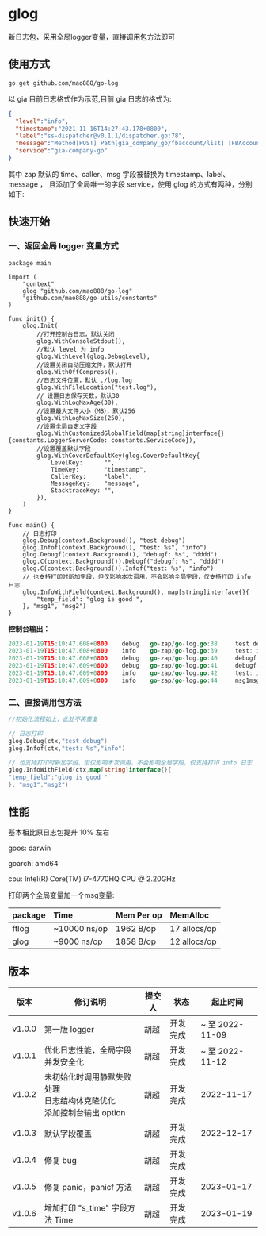 # glog
新日志包，采用全局logger变量，直接调用包方法即可

## 使用方式
`go get github.com/mao888/go-log`

以 gia 目前日志格式作为示范,目前 gia 日志的格式为:
```json
{
  "level":"info",
  "timestamp":"2021-11-16T14:27:43.178+0800",
  "label":"ss-dispatcher@v0.1.1/dispatcher.go:78",
  "message":"Method[POST] Path[gia_company_go/fbaccount/list] [FBAccountController] 新增fb账户信息",
  "service":"gia-company-go"
}
```
其中 zap 默认的 time、caller、msg 字段被替换为 timestamp、label、message ，
且添加了全局唯一的字段 service，使用 glog 的方式有两种，分别如下:
## 快速开始
### 一、返回全局 logger 变量方式
```golang
package main

import (
	"context"
	glog "github.com/mao888/go-log"
	"github.com/mao888/go-utils/constants"
)

func init() {
	glog.Init(
		//打开控制台日志，默认关闭
		glog.WithConsoleStdout(),
		//默认 level 为 info
		glog.WithLevel(glog.DebugLevel),
		//设置关闭自动压缩文件，默认打开
		glog.WithOffCompress(),
		//日志文件位置，默认 ./log.log
		glog.WithFileLocation("test.log"),
		// 设置日志保存天数，默认30
		glog.WithLogMaxAge(30),
		//设置最大文件大小（MB），默认256
		glog.WithLogMaxSize(250),
		//设置全局自定义字段
		glog.WithCustomizedGlobalField(map[string]interface{}{constants.LoggerServerCode: constants.ServiceCode}),
		//设置覆盖默认字段
		glog.WithCoverDefaultKey(glog.CoverDefaultKey{
			LevelKey:      "",
			TimeKey:       "timestamp",
			CallerKey:     "label",
			MessageKey:    "message",
			StacktraceKey: "",
		}),
	)
}

func main() {
	// 日志打印
	glog.Debug(context.Background(), "test debug")
	glog.Infof(context.Background(), "test: %s", "info")
	glog.Debugf(context.Background(), "debugf: %s", "dddd")
	glog.C(context.Background()).Debugf("debugf: %s", "dddd")
	glog.C(context.Background()).Infof("test: %s", "info")
	// 也支持打印时新加字段，但仅影响本次调用，不会影响全局字段，仅支持打印 info 日志
	glog.InfoWithField(context.Background(), map[string]interface{}{
		"temp_field": "glog is good ",
	}, "msg1", "msg2")
}
```
**控制台输出：**
```go
2023-01-19T15:10:47.608+0800    debug   go-zap/go-log.go:38     test debug      {"s_code": "30800"}
2023-01-19T15:10:47.608+0800    info    go-zap/go-log.go:39     test: info      {"s_code": "30800"}
2023-01-19T15:10:47.608+0800    debug   go-zap/go-log.go:40     debugf: dddd    {"s_code": "30800"}
2023-01-19T15:10:47.609+0800    debug   go-zap/go-log.go:41     debugf: dddd    {"s_code": "30800"}
2023-01-19T15:10:47.609+0800    info    go-zap/go-log.go:42     test: info      {"s_code": "30800"}
2023-01-19T15:10:47.609+0800    info    go-zap/go-log.go:44     msg1msg2        {"s_code": "30800", "temp_field": "glog is good "}

```

### 二、直接调用包方法
```go
//初始化流程如上，此处不再重复

// 日志打印
glog.Debug(ctx,"test debug")
glog.Infof(ctx,"test: %s","info")

// 也支持打印时新加字段，但仅影响本次调用，不会影响全局字段，仅支持打印 info 日志
glog.InfoWithField(ctx,map[string]interface{}{
"temp_field":"glog is good "
}, "msg1","msg2")

```

## 性能

基本相比原日志包提升 10% 左右

goos: darwin

goarch: amd64

cpu: Intel(R) Core(TM) i7-4770HQ CPU @ 2.20GHz

打印两个全局变量加一个msg变量:

| package | Time | Mem Per op| MemAlloc |
| :---- | :---- | :---- |:---- |
| ftlog | ~10000 ns/op   | 1962 B/op  | 17 allocs/op |
| glog  | ~9000 ns/op    | 1858 B/op  | 12 allocs/op |



## 版本

| 版本     | 修订说明                                             | 提交人 | 状态 | 起止时间           |
|--------|--------------------------------------------------|----| ----- |----------------|
| v1.0.0 | 第一版 logger                                       | 胡超 | 开发完成 | ~ 至 2022-11-09 |
| v1.0.1 | 优化日志性能，全局字段并发安全化                                 | 胡超 | 开发完成 | ~ 至 2022-11-12 |
| v1.0.2 | 未初始化时调用静默失败处理 <br> 日志结构体克隆优化 <br> 添加控制台输出 option | 胡超 | 开发完成 | 2022-11-17     |
| v1.0.3 | 默认字段覆盖                                           | 胡超 | 开发完成 | 2022-12-17     |
| v1.0.4 | 修复 bug                                           | 胡超 | 开发完成 |                |
| v1.0.5 | 修复 panic，panicf 方法                               | 胡超 | 开发完成 | 2023-01-17     |
| v1.0.6 | 增加打印 "s_time" 字段方法 Time                          | 胡超 | 开发完成 | 2023-01-19     |





